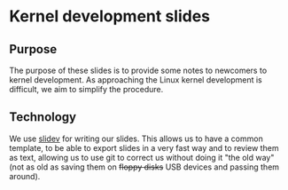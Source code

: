 # Kernel development slides

## Purpose

The purpose of these slides is to provide some notes to newcomers to kernel
development. As approaching the Linux kernel development is difficult, we aim to
simplify the procedure.

## Technology

We use [slidev](https://github.com/slidevjs/slidev) for writing our slides. This
allows us to have a common template, to be able to export slides in a very fast
way and to review them as text, allowing us to use git to correct us without
doing it "the old way" (not as old as saving them on ~~floppy disks~~ USB
devices and passing them around).
